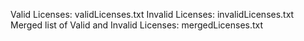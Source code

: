 Valid Licenses: validLicenses.txt
Invalid Licenses: invalidLicenses.txt
Merged list of Valid and Invalid Licenses: mergedLicenses.txt
